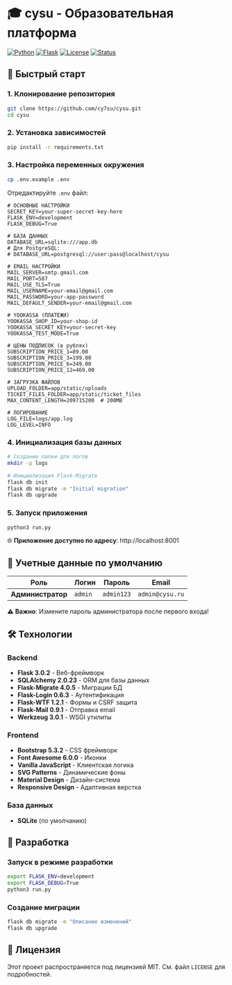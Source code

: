 # 🎓 cysu - Образовательная платформа

[![Python](https://img.shields.io/badge/Python-3.8+-blue.svg)](https://python.org)
[![Flask](https://img.shields.io/badge/Flask-3.0.2-green.svg)](https://flask.palletsprojects.com)
[![License](https://img.shields.io/badge/License-MIT-yellow.svg)](LICENSE)
[![Status](https://img.shields.io/badge/Status-Active-brightgreen.svg)](https://cysu.ru)

## 🚀 Быстрый старт

### 1. Клонирование репозитория
```bash
git clone https://github.com/cy7su/cysu.git
cd cysu
```

### 2. Установка зависимостей
```bash
pip install -r requirements.txt
```

### 3. Настройка переменных окружения
```bash
cp .env.example .env
```

Отредактируйте `.env` файл:

```env
# ОСНОВНЫЕ НАСТРОЙКИ
SECRET_KEY=your-super-secret-key-here
FLASK_ENV=development
FLASK_DEBUG=True

# БАЗА ДАННЫХ
DATABASE_URL=sqlite:///app.db
# Для PostgreSQL:
# DATABASE_URL=postgresql://user:pass@localhost/cysu

# EMAIL НАСТРОЙКИ
MAIL_SERVER=smtp.gmail.com
MAIL_PORT=587
MAIL_USE_TLS=True
MAIL_USERNAME=your-email@gmail.com
MAIL_PASSWORD=your-app-password
MAIL_DEFAULT_SENDER=your-email@gmail.com

# YOOKASSA (ПЛАТЕЖИ)
YOOKASSA_SHOP_ID=your-shop-id
YOOKASSA_SECRET_KEY=your-secret-key
YOOKASSA_TEST_MODE=True

# ЦЕНЫ ПОДПИСОК (в рублях)
SUBSCRIPTION_PRICE_1=89.00
SUBSCRIPTION_PRICE_3=199.00
SUBSCRIPTION_PRICE_6=349.00
SUBSCRIPTION_PRICE_12=469.00

# ЗАГРУЗКА ФАЙЛОВ
UPLOAD_FOLDER=app/static/uploads
TICKET_FILES_FOLDER=app/static/ticket_files
MAX_CONTENT_LENGTH=209715200  # 200MB

# ЛОГИРОВАНИЕ
LOG_FILE=logs/app.log
LOG_LEVEL=INFO
```

### 4. Инициализация базы данных
```bash
# Создание папки для логов
mkdir -p logs

# Инициализация Flask-Migrate
flask db init
flask db migrate -m "Initial migration"
flask db upgrade
```

### 5. Запуск приложения
```bash
python3 run.py
```

🌐 **Приложение доступно по адресу**: http://localhost:8001

## 👤 Учетные данные по умолчанию

|       Роль        |  Логин  |   Пароль   |      Email      |
|-------------------|---------|------------|-----------------|
| **Администратор** | `admin` | `admin123` | `admin@cysu.ru` |

⚠️ **Важно**: Измените пароль администратора после первого входа!


## 🛠️ Технологии

### Backend
- **Flask 3.0.2** - Веб-фреймворк
- **SQLAlchemy 2.0.23** - ORM для базы данных
- **Flask-Migrate 4.0.5** - Миграции БД
- **Flask-Login 0.6.3** - Аутентификация
- **Flask-WTF 1.2.1** - Формы и CSRF защита
- **Flask-Mail 0.9.1** - Отправка email
- **Werkzeug 3.0.1** - WSGI утилиты

### Frontend
- **Bootstrap 5.3.2** - CSS фреймворк
- **Font Awesome 6.0.0** - Иконки
- **Vanilla JavaScript** - Клиентская логика
- **SVG Patterns** - Динамические фоны
- **Material Design** - Дизайн-система
- **Responsive Design** - Адаптивная верстка

### База данных
- **SQLite** (по умолчанию)

## 🔧 Разработка

### Запуск в режиме разработки
```bash
export FLASK_ENV=development
export FLASK_DEBUG=True
python3 run.py
```

### Создание миграции
```bash
flask db migrate -m "Описание изменений"
flask db upgrade
```

## 📄 Лицензия

Этот проект распространяется под лицензией MIT. См. файл `LICENSE` для подробностей.
